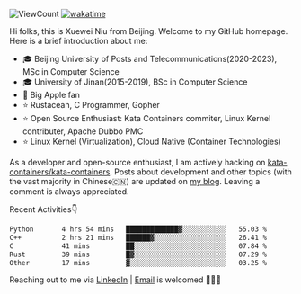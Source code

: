 ![ViewCount](https://views.whatilearened.today/views/github/<justxuewei>/<justxuewei>.svg) [![wakatime](https://wakatime.com/badge/user/018eae19-2c35-4919-be43-56bc26b446d9.svg)](https://wakatime.com/@018eae19-2c35-4919-be43-56bc26b446d9)

Hi folks, this is Xuewei Niu from Beijing. Welcome to my GitHub homepage.
Here is a brief introduction about me:

- 🎓 Beijing University of Posts and Telecommunications(2020-2023), MSc in Computer Science
- 🎓 University of Jinan(2015-2019), BSc in Computer Science
- 📱 Big Apple fan
- ⭐️ Rustacean, C Programmer, Gopher
- ⭐️ Open Source Enthusiast: Kata Containers commiter, Linux Kernel contributer, Apache Dubbo PMC
- ⭐ Linux Kernel (Virtualization), Cloud Native (Container Technologies)

As a developer and open-source enthusiast, I am actively hacking on
[kata-containers/kata-containers](https://github.com/kata-containers/kata-containers). Posts about development and other topics
(with the vast majority in Chinese🇨🇳) are updated on [my blog](https://nxw.name). Leaving a
comment is always appreciated.

Recent Activities👇

<!--START_SECTION:waka-->

```txt
Python       4 hrs 54 mins   █████████████▓░░░░░░░░░░░   55.03 %
C++          2 hrs 21 mins   ██████▓░░░░░░░░░░░░░░░░░░   26.41 %
C            41 mins         ██░░░░░░░░░░░░░░░░░░░░░░░   07.84 %
Rust         39 mins         █▓░░░░░░░░░░░░░░░░░░░░░░░   07.29 %
Other        17 mins         ▓░░░░░░░░░░░░░░░░░░░░░░░░   03.25 %
```

<!--END_SECTION:waka-->

Reaching out to me via [LinkedIn](https://www.linkedin.com/in/justxuewei) | [Email](mailto:justxuewei@apache.org) is welcomed 🤟🤟🤟
